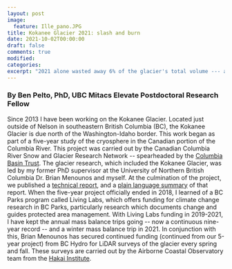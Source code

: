 ```yaml
---
layout: post
image:
  feature: Ille_pano.JPG
title: Kokanee Glacier 2021: slash and burn
date: 2021-10-02T00:00:00
draft: false
comments: true
modified:
categories:
excerpt: "2021 alone wasted away 6% of the glacier's total volume --- an eye-watering number for a single year"
---
```


<h3>By Ben Pelto, PhD, UBC Mitacs Elevate Postdoctoral Research Fellow</h3>
Since 2013 I have been working on the Kokanee Glacier. Located just outside of Nelson in southeastern British Columbia (BC), the Kokanee Glacier is due north of the Washington-Idaho border. This work began as part of a five-year study of the cryosphere in the Canadian portion of the Columbia River. This project was carried out by the Canadian Columbia River Snow and Glacier Research Network -- spearheaded by the <a href="https://ourtrust.org/">Columbia Basin Trust</a>. The glacier research, which included the Kokanee Glacier, was led by my former PhD supervisor at the University of Northern British Columbia Dr. Brian Menounos and myself. At the culmination of the project, we published a <a href="https://ourtrust.org/?ddownload=19532">technical report</a>, and a <a href="https://ourtrust.org/?ddownload=18066">plain language summary</a> of that report. When the five-year project officially ended in 2018, I learned of a BC Parks program called Living Labs, which offers funding for climate change research in BC Parks, particularly research which documents change and guides protected area management. With Living Labs funding in 2019-2021, I have kept the annual mass balance trips going -- now a continuous nine-year record -- and a winter mass balance trip in 2021. In conjunction with this, Brian Menounos has secured continued funding (continued from our 5-year project) from BC Hydro for LiDAR surveys of the glacier every spring and fall. These surveys are carried out by the Airborne Coastal Observatory team from the <a href="https://www.hakai.org/">Hakai Institute</a>.
